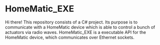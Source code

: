 # HomeMatic_EXE
Hi there! This repository consists of a C# project. Its purpose is to communicate with a HomeMatic device which is able to control a bunch of actuators via radio waves. HomeMatic_EXE is a executable API for the HomeMatic device, which communicates over Ethernet sockets.
